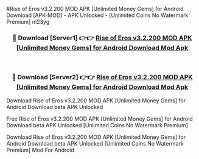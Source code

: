 #Rise of Eros v3.2.200 MOD APK [Unlimited Money Gems] for Android Download [APK-MOD] - APK Unlocked - [Unlimited Coins No Watermark Premium] m23yg



<div align="center">

<h3>🔴 Download [Server1] 👉👉 <a href="https://momento.my/?title=Rise_of_Eros_v3.2.200_MOD_APK_[Unlimited_Money_Gems]_for_Android_Download">Rise of Eros v3.2.200 MOD APK [Unlimited Money Gems] for Android Download Mod Apk</a></h3><br>

<h3>🔴 Download [Server2] 👉👉 <a href="https://momento.my/?title=Rise_of_Eros_v3.2.200_MOD_APK_[Unlimited_Money_Gems]_for_Android_Download">Rise of Eros v3.2.200 MOD APK [Unlimited Money Gems] for Android Download Mod Apk</a></h3>
</div>



Download Rise of Eros v3.2.200 MOD APK [Unlimited Money Gems] for Android Download beta APK Unlocked

Free Rise of Eros v3.2.200 MOD APK [Unlimited Money Gems] for Android Download beta APK Unlocked [Unlimited Coins No Watermark Premium]

Download Rise of Eros v3.2.200 MOD APK [Unlimited Money Gems] for Android Download beta APK Unlocked [Unlimited Coins No Watermark Premium] Mod For Android
